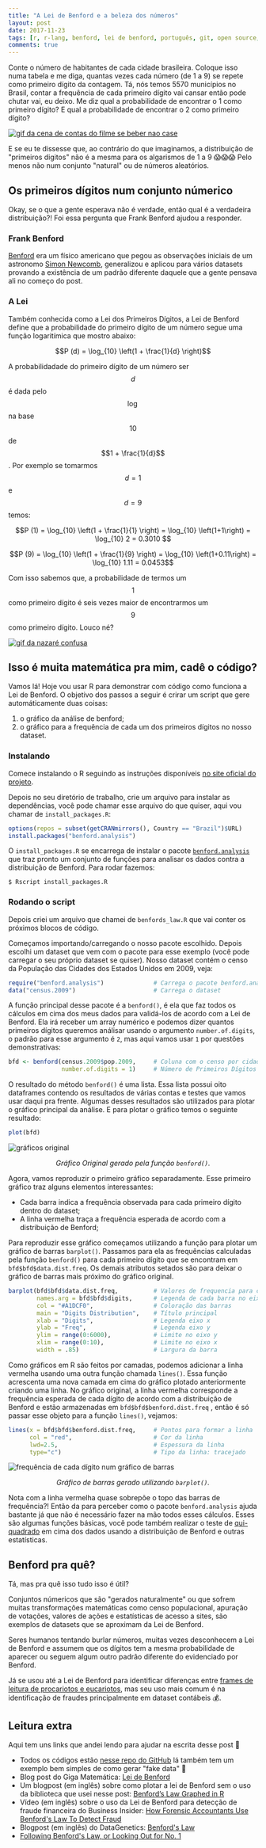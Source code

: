 ```yaml
---
title: "A Lei de Benford e a beleza dos números"
layout: post
date: 2017-11-23
tags: [r, r-lang, benford, lei de benford, português, git, open source, código]
comments: true
---
```


Conte o número de habitantes de cada cidade brasileira. Coloque isso numa tabela e me diga, quantas vezes cada número (de 1 a 9) se repete como primeiro dígito da contagem. Tá, nós temos 5570 municípios no Brasil, contar a frequência de cada primeiro dígito vai cansar então pode chutar vai, eu deixo. Me diz qual a probabilidade de encontrar o 1 como primeiro dígito? E qual a probabilidade de encontrar o 2 como primeiro dígito?

[![gif da cena de contas do filme se beber nao case](https://media.giphy.com/media/BmmfETghGOPrW/giphy.gif)](https://media.giphy.com/media/BmmfETghGOPrW/giphy.gif)

E se eu te dissesse que, ao contrário do que imaginamos, a distribuição de "primeiros digitos" não é a mesma para os algarismos de 1 a 9  😱😱😱  Pelo menos não num conjunto "natural" ou de números aleatórios.

## Os primeiros dígitos num conjunto númerico
Okay, se o que a gente esperava não é verdade, então qual é a verdadeira distribuição?! Foi essa pergunta que Frank Benford ajudou a responder. 

### Frank Benford
[Benford](https://en.wikipedia.org/wiki/Frank_Benford) era um físico americano que pegou as observações iniciais de um astronomo [Simon Newcomb](https://en.wikipedia.org/wiki/Simon_Newcomb), generalizou e aplicou para vários datasets provando a existência de um padrão diferente daquele que a gente pensava ali no começo do post.

### A Lei
Também conhecida como a Lei dos Primeiros Dígitos, a Lei de Benford define que a probabilidade do primeiro dígito de um número segue uma função logaritímica que mostro abaixo:

$$P (d) =  \log_{10} \left(1 + \frac{1}{d} \right)$$

A probabilidadade do primeiro dígito de um número ser $$d$$ é dada pelo $$\log$$ na base $$10$$ de $$1 + \frac{1}{d}$$. Por exemplo se tomarmos $$ d = 1 $$ e $$ d = 9 $$ temos:

$$P (1) =  \log_{10} \left(1 + \frac{1}{1} \right) = \log_{10} \left(1+1\right) = \log_{10} 2 = 0.3010 $$

$$P (9) =  \log_{10} \left(1 + \frac{1}{9} \right) = \log_{10} \left(1+0.11\right) = \log_{10} 1.11 = 0.0453$$

Com isso sabemos que, a probabilidade de termos um $$1$$ como primeiro dígito é seis vezes maior de encontrarmos um $$9$$ como primeiro dígito. Louco né?

[![gif da nazaré confusa](https://media.giphy.com/media/l44QkVjrTiBgettq8/giphy.gif)](https://media.giphy.com/media/l44QkVjrTiBgettq8/giphy.gif)

## Isso é muita matemática pra mim, cadê o código?
Vamos lá! Hoje vou usar R para demonstrar com código como funciona a Lei de Benford. O objetivo dos passos a seguir é crirar um script que gere automáticamente duas coisas:
1. o gráfico da análise de benford;
2. o gráfico para a frequência de cada um dos primeiros dígitos no nosso dataset.

### Instalando
Comece instalando o R seguindo as instruções disponíveis [no site oficial do projeto](https://cran.r-project.org/).

Depois no seu diretório de trabalho, crie um arquivo para instalar as dependências, você pode chamar esse arquivo do que quiser, aqui vou chamar de `install_packages.R`:

~~~ r
options(repos = subset(getCRANmirrors(), Country == "Brazil")$URL)
install.packages("benford.analysis")
~~~

O `install_packages.R` se encarrega de instalar o pacote [`benford.analysis`](https://github.com/carloscinelli/benford.analysis) que traz pronto um conjunto de funções para analisar os dados contra a distribuição de Benford. Para rodar fazemos:

~~~ console
$ Rscript install_packages.R
~~~

### Rodando o script
Depois criei um arquivo que chamei de `benfords_law.R` que vai conter os próximos blocos de código.

Começamos importando/carregando o nosso pacote escolhido. Depois escolhi um dataset que vem com o pacote para esse exemplo (você pode carregar o seu próprio dataset se quiser). Nosso dataset contém o censo da População das Cidades dos Estados Unidos em  2009, veja:

~~~ r
require("benford.analysis")              # Carrega o pacote benford.analysis
data("census.2009")                      # Carrega o dataset 
~~~

A função principal desse pacote é a `benford()`, é ela que faz todos os cálculos em cima dos meus dados para validá-los de acordo com a Lei de Benford. Ela irá receber um array numérico e podemos dizer quantos primeiros dígitos queremos análisar usando o argumento `number.of.digits`, o padrão para esse argumento é `2`, mas aqui vamos usar `1` por questões demonstrativas:

~~~ r
bfd <- benford(census.2009$pop.2009,     # Coluna com o censo por cidade em 2009
               number.of.digits = 1)     # Número de Primeiros Dígitos para analisar
~~~

O resultado do método `benford()` é uma lista. Essa lista possui oito dataframes contendo os resultados de várias contas e testes que vamos usar daqui pra frente. Algumas desses resultados são utilizados para plotar o gráfico principal da análise. E para plotar o gráfico temos o seguinte resultado:

~~~ r
plot(bfd)
~~~

![gráficos original](https://raw.githubusercontent.com/jtemporal/talks/master/benfords-law/benford-population-us.png)
<center>
<i>Gráfico Original gerado pela função <code class="highlighter-rouge">benford()</code>.</i>
</center>

Agora, vamos reproduzir o primeiro gráfico separadamente. Esse primeiro gráfico traz alguns elementos interessantes:

- Cada barra indica a frequência observada para cada primeiro dígito dentro do dataset;
- A linha vermelha traça a frequência esperada de acordo com a distribuição de Benford;

Para reproduzir esse gráfico começamos utilizando a função para plotar um gráfico de barras `barplot()`. Passamos para ela as frequências calculadas pela função `benford()` para cada primeiro dígito que se encontram em `bfd$bfd$data.dist.freq`. Os demais atributos setados são para deixar o gráfico de barras mais próximo do gráfico original.

~~~ r
barplot(bfd$bfd$data.dist.freq,          # Valores de frequencia para cada barra
        names.arg = bfd$bfd$digits,      # Legenda de cada barra no eixo x
        col = "#A1DCF0",                 # Coloração das barras
        main = "Digits Distribution",    # Título principal
        xlab = "Digits",                 # Legenda eixo x
        ylab = "Freq",                   # Legenda eixo y
        ylim = range(0:6000),            # Limite no eixo y
        xlim = range(0:10),              # Limite no eixo x
        width = .85)                     # Largura da barra
~~~

Como gráficos em R são feitos por camadas, podemos adicionar a linha vermelha usando uma outra função chamada `lines()`. Essa função acrescenta uma nova camada em cima do gráfico plotado anteriormente criando uma linha. No gráfico original, a linha vermelha corresponde a frequência esperada de cada dígito de acordo com a distribuição de Benford e estão armazenadas em `bfd$bfd$benford.dist.freq` , então é só passar esse objeto para a função `lines()`, vejamos:

~~~ r
lines(x = bfd$bfd$benford.dist.freq,     # Pontos para formar a linha
      col = "red",                       # Cor da linha
      lwd=2.5,                           # Espessura da linha
      type="c")                          # Tipo da linha: tracejado
~~~

![frequência de cada dígito num gráfico de barras](https://raw.githubusercontent.com/jtemporal/talks/master/benfords-law/digits-distribution-population-us.png)
<center>
<i>Gráfico de barras gerado utilizando <code class="highlighter-rouge">barplot()</code>.</i>
</center>

Nota com a linha vermelha quase sobrepõe o topo das barras de frequência?! Então da para perceber como o pacote `benford.analysis` ajuda bastante já que não é necessário fazer na mão todos esses cálculos. Esses são algumas funções básicas, você pode também realizar o teste de [qui-quadrado](https://pt.wikipedia.org/wiki/Qui-quadrado) em cima dos dados usando a distribuição de Benford e outras estatísticas.

## Benford pra quê?
Tá, mas pra quê isso tudo isso é útil?

Conjuntos númericos que são "gerados naturalmente" ou que sofrem muitas transformações matemáticas como censo populacional, apuração de votações, valores de ações e estatísticas de acesso a sites, são exemplos de datasets que se aproximam da Lei de Benford.

Seres humanos tentando burlar números, muitas vezes desconhecem a Lei de Benford e assumem que os dígitos tem a mesma probabilidade de aparecer ou seguem algum outro padrão diferente do evidenciado por Benford.

Já se usou até a Lei de Benford para identificar diferenças entre [frames de leitura de procariotos e eucariotos](https://www.ncbi.nlm.nih.gov/pmc/articles/PMC3356352/), mas seu uso mais comum é na identificação de fraudes principalmente em dataset contábeis 💰.

## Leitura extra
Aqui tem uns links que andei lendo para ajudar na escrita desse post 💁

- Todos os códigos estão [nesse repo do GitHub](https://github.com/jtemporal/talks/tree/master/benfords-law) lá também tem um exemplo bem simples de como gerar "fake data" 🙊
- Blog post do Giga Matemática: [Lei de Benford](http://gigamatematica.blogspot.com.br/2011/07/lei-de-benford.html)
- Um blogpost (em inglês) sobre como plotar a lei de Benford sem o uso da biblioteca que usei nesse post: [Benford’s Law Graphed in R](https://www.r-bloggers.com/benfords-law-graphed-in-r/)
- Vídeo (em inglês) sobre o uso da Lei de Benford para detecção de fraude financeira do Business Insider: [How Forensic Accountants Use Benford's Law To Detect Fraud](http://www.businessinsider.com/benfords-law-to-detect-financial-fraud-2014-12)
- Blogpost (em inglês) do DataGenetics: [Benford's Law](http://datagenetics.com/blog/march52012/index.html)
- [Following Benford's Law, or Looking Out for No. 1](http://www.rexswain.com/benford.html)
